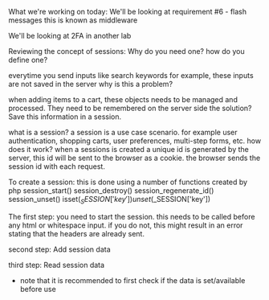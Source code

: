 What we're working on today: 
We'll be looking at requirement #6 - flash messages
this is known as middleware

We'll be looking at 2FA in another lab


Reviewing the concept of sessions:
Why do you need one? how do you define one?

everytime you send inputs like search keywords for example, these inputs are not saved in the server
why is this a problem?

when adding items to a cart, these objects needs to be managed and processed. They need to be remembered on the server side
the solution? Save this information in a session. 

what is a session?
a session is a use case scenario. for example user authentication, shopping carts, user preferences, multi-step forms, etc. 
how does it work? 
when a sessions is created a unique id is generated by the server, this id will be sent to the browser as a cookie. the browser sends the session id with each request.

To create a session:
this is done using a number of functions created by php
session_start()
session_destroy()
session_regenerate_id()
session_unset()
isset($_SESSION['key'])
unset($_SESSION['key'])

The first step: 
you need to start the session. this needs to be called before any html or whitespace input.
if you do not, this might result in an error stating that the headers are already sent. 

second step:
Add session data

third step:
Read session data

* note that it is recommended to first check if the data is set/available before use

